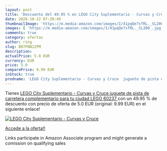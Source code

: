 ```yaml
---
layout: post
title: 'Descuento del 49.95 % en LEGO City Suplementario - Curvas y Cruce'
date: 2020-10-22 07:20:49
thumbnailImage: 'https://m.media-amazon.com/images/I/41pqQe7sfRL._SL200_.jpg'
images: [ 'https://m.media-amazon.com/images/I/41pqQe7sfRL._SL200_.jpg' ]
comments: true
category: ofertas
author: ring
slug: B07FNN12PM
description:
actualPrice: 5.0 EUR
currency: EUR
price: 5.0
comparePrice: 9.99 EUR
inStock: true
prodname: 'LEGO City Suplementario - Curvas y Cruce  juguete de pista de carretera complementario para tu ciudad LEGO  60237 '
---
```


Tienes [LEGO City Suplementario - Curvas y Cruce  juguete de pista de carretera complementario para tu ciudad LEGO  60237 ](https://www.amazon.es/dp/B07FNN12PM/?tag=tolees-21) con un 49.95 % de descuento con precio de oferta de 5.0 EUR (original: 9.99 EUR) en el siguiente enlace!

[![LEGO City Suplementario - Curvas y Cruce](https://m.media-amazon.com/images/I/41pqQe7sfRL._SL200_.jpg)](https://www.amazon.es/dp/B07FNN12PM/?tag=tolees-21)

[Accede a la oferta!!](https://www.amazon.es/dp/B07FNN12PM/?tag=tolees-21)

Links participate in Amazon Associate program and might generate a comission on qualifying sales


